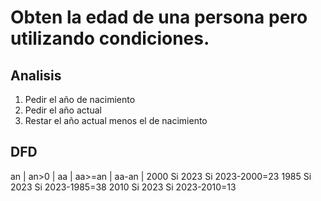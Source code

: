 # Obten la edad de una persona pero utilizando condiciones.

## Analisis 
1. Pedir el año de nacimiento
2. Pedir el año actual
3. Restar el año actual menos el de nacimiento

## DFD

an   | an>0 | aa   | aa>=an |    aa-an     | 
2000   Si     2023   Si       2023-2000=23
1985   Si     2023   Si       2023-1985=38
2010   Si     2023   Si       2023-2010=13

